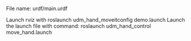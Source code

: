 File name: urdf/main.urdf

Launch rviz with roslaunch udm_hand_moveitconfig demo.launch
Launch the launch file with command: roslaunch udm_hand_control move_hand.launch
